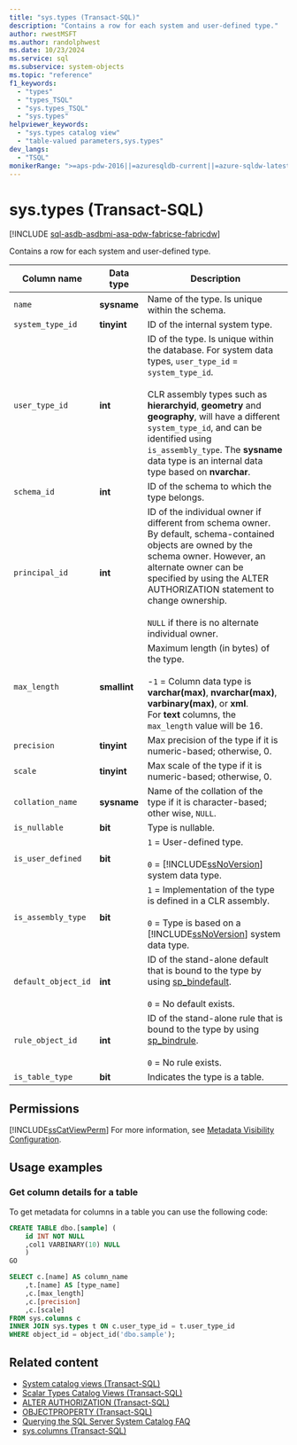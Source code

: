 ```yaml
---
title: "sys.types (Transact-SQL)"
description: "Contains a row for each system and user-defined type."
author: rwestMSFT
ms.author: randolphwest
ms.date: 10/23/2024
ms.service: sql
ms.subservice: system-objects
ms.topic: "reference"
f1_keywords:
  - "types"
  - "types_TSQL"
  - "sys.types_TSQL"
  - "sys.types"
helpviewer_keywords:
  - "sys.types catalog view"
  - "table-valued parameters,sys.types"
dev_langs:
  - "TSQL"
monikerRange: ">=aps-pdw-2016||=azuresqldb-current||=azure-sqldw-latest||>=sql-server-2016||>=sql-server-linux-2017||=azuresqldb-mi-current||=fabric"
---
```

# sys.types (Transact-SQL)

[!INCLUDE [sql-asdb-asdbmi-asa-pdw-fabricse-fabricdw](../../includes/applies-to-version/sql-asdb-asdbmi-asa-pdw-fabricse-fabricdw.md)]

Contains a row for each system and user-defined type.

|Column name|Data type|Description|
|-----------------|---------------|-----------------|
| `name` |**sysname**|Name of the type. Is unique within the schema.|
| `system_type_id` |**tinyint**|ID of the internal system type.|
| `user_type_id` |**int**|ID of the type. Is unique within the database. For system data types, `user_type_id` = `system_type_id`.<br /><br />CLR assembly types such as **hierarchyid**, **geometry** and **geography**, will have a different `system_type_id`, and can be identified using `is_assembly_type`. The **sysname** data type is an internal data type based on **nvarchar**.|
| `schema_id` |**int**|ID of the schema to which the type belongs.|
| `principal_id` |**int**|ID of the individual owner if different from schema owner. By default, schema-contained objects are owned by the schema owner. However, an alternate owner can be specified by using the ALTER AUTHORIZATION statement to change ownership.<br /><br /> `NULL` if there is no alternate individual owner.|
| `max_length` |**smallint**|Maximum length (in bytes) of the type.<br /><br /> -`1` = Column data type is **varchar(max)**, **nvarchar(max)**, **varbinary(max)**, or **xml**.<br /> For **text** columns, the `max_length` value will be 16.|
| `precision` |**tinyint**|Max precision of the type if it is numeric-based; otherwise, 0.|
| `scale` |**tinyint**|Max scale of the type if it is numeric-based; otherwise, 0.|
| `collation_name` |**sysname**|Name of the collation of the type if it is character-based; other wise, `NULL`.|
| `is_nullable` |**bit**|Type is nullable.|
| `is_user_defined` |**bit**|`1` = User-defined type.<br /><br /> `0` = [!INCLUDE[ssNoVersion](../../includes/ssnoversion-md.md)] system data type.|
| `is_assembly_type` |**bit**|`1` = Implementation of the type is defined in a CLR assembly.<br /><br /> `0` = Type is based on a [!INCLUDE[ssNoVersion](../../includes/ssnoversion-md.md)] system data type.|
| `default_object_id` |**int**|ID of the stand-alone default that is bound to the type by using [sp_bindefault](../system-stored-procedures/sp-bindefault-transact-sql.md).<br /><br /> `0` = No default exists.|
| `rule_object_id` |**int**|ID of the stand-alone rule that is bound to the type by using [sp_bindrule](../system-stored-procedures/sp-bindrule-transact-sql.md).<br /><br /> `0` = No rule exists.|
| `is_table_type` |**bit**|Indicates the type is a table.|

## Permissions

[!INCLUDE[ssCatViewPerm](../../includes/sscatviewperm-md.md)] For more information, see [Metadata Visibility Configuration](../security/metadata-visibility-configuration.md).

## Usage examples

### Get column details for a table

To get metadata for columns in a table you can use the following code:

```sql
CREATE TABLE dbo.[sample] (
    id INT NOT NULL
    ,col1 VARBINARY(10) NULL
    )
GO

SELECT c.[name] AS column_name
    ,t.[name] AS [type_name]
    ,c.[max_length]
    ,c.[precision]
    ,c.[scale]
FROM sys.columns c
INNER JOIN sys.types t ON c.user_type_id = t.user_type_id
WHERE object_id = object_id('dbo.sample');
```

## Related content

- [System catalog views (Transact-SQL)](catalog-views-transact-sql.md)
- [Scalar Types Catalog Views (Transact-SQL)](scalar-types-catalog-views-transact-sql.md)
- [ALTER AUTHORIZATION (Transact-SQL)](../../t-sql/statements/alter-authorization-transact-sql.md)
- [OBJECTPROPERTY (Transact-SQL)](../../t-sql/functions/objectproperty-transact-sql.md)
- [Querying the SQL Server System Catalog FAQ](querying-the-sql-server-system-catalog-faq.yml)
- [sys.columns (Transact-SQL)](sys-columns-transact-sql.md)